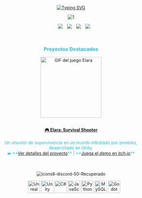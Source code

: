 <div style="text-align: center;">
    <a href="https://git.io/typing-svg">
        <img src="https://readme-typing-svg.demolab.com?font=Fira+Code&pause=1000&width=435&lines=%C2%A1Hola!&center=true&color=22c3e6" alt="Typing SVG"/>
    </a>
</div>

<p align="center">
	<a target='_blank'><img src='https://i.postimg.cc/jqh3CLNx/1.png' border='0' alt='1'/></a>
    <div align="center" class="icons-social" style="margin-left: 10px;">
        <a style="margin-left: 10px;" target="_blank" href="https://www.linkedin.com/in/wilson-garcia-arboleda/">
            <img src="https://img.icons8.com/?size=100&id=447&format=png&color=22C3E6"></a>
        <a style="margin-left: 10px;" target="_blank" href="https://wilsongarcia.itch.io/">
            <img src="https://img.icons8.com/?size=100&id=b9_NzGK1H_Pe&format=png&color=22C3E6"></a>
        <a style="margin-left: 10px;" target="_blank" href="https://drive.google.com/file/d/1r4IyoIIND5E4V9rURQGpyaL_6_PgdU6Y/view?usp=sharing">
            <img src="https://img.icons8.com/?size=100&id=39372&format=png&color=22C3E6"></a>
        <a style="margin-left: 10px;" target="_blank" href="https://discord.com/users/wilon6942">
            <img src="https://img.icons8.com/?size=100&id=gxdxl0oMFoSA&format=png&color=22C3E6"></a>
    </div>
</p>

<div align="center" style="color:#22c3e6;">
  <br>
  <h3>Proyectos Destacados</h3>
  <a href="https://github.com/garciaw602/Elara">
    <img src="https://raw.githubusercontent.com/garciaw602/Elara/main/57240d56-b4ac-4cd7-9bff-02458eef027d.gif" alt="GIF del juego Elara" width="200" style="margin-bottom: 10px;">
  </a>
  <h4><a href="https://github.com/garciaw602/Elara">🎮 Elara: Survival Shooter</a></h4>
  <p>
    Un shooter de supervivencia en un mundo infestado por zombies, desarrollado en Unity.
    <br>
    ➡️ **<a href="https://github.com/garciaw602/Elara">Ver detalles del proyecto</a>** | **<a href="https://wilsongarcia.itch.io/elara">Juega el demo en itch.io</a>**
  </p>
  <br>
</div>
<p align="center">
	<a target='_blank'><img src='https://i.postimg.cc/brMz1LMb/icons8-discord-50-Recuperado.png' border='0' alt='icons8-discord-50-Recuperado'/></a>
    <div align="center" class="icons-social" style="margin-left: 20px;">
        <a href="#"><img src="https://cdn.jsdelivr.net/gh/devicons/devicon/icons/unrealengine/unrealengine-original.svg" alt="Unreal Engine" width="40" height="40"></a>
        <a href="#"><img src="https://cdn.jsdelivr.net/gh/devicons/devicon/icons/unity/unity-original.svg" alt="Unity" width="40" height="40"></a>
        <a href="#"><img src="https://cdn.jsdelivr.ly/gh/devicons/devicon/icons/csharp/csharp-original.svg" alt="C#" width="40" height="40"></a>
        <a href="#"><img src="https://cdn.jsdelivr.ly/gh/devicons/devicon/icons/javascript/javascript-original.svg" alt="JavaScript" width="40" height="40"></a>
        <a href="#"><img src="https://cdn.jsdelivr.ly/gh/devicons/devicon/icons/python/python-original.svg" alt="Python" width="40" height="40"></a>
        <a href="#"><img src="https://cdn.jsdelivr.ly/gh/devicons/devicon/icons/mysql/mysql-original.svg" alt="MySQL" width="40" height="40"></a>
        <a href="#"><img src="https://cdn.jsdelivr.ly/gh/devicons/devicon/icons/godot/godot-original.svg" alt="Godot" width="40" height="40"></a>
    </div>
</p>
